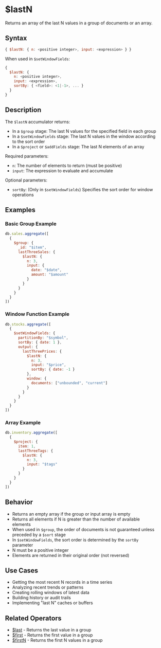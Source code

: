 # $lastN

Returns an array of the last N values in a group of documents or an array.

## Syntax

```javascript
{ $lastN: { n: <positive integer>, input: <expression> } }
```

When used in `$setWindowFields`:
```javascript
{
  $lastN: {
    n: <positive integer>,
    input: <expression>,
    sortBy: { <field>: <1|-1>, ... }
  }
}
```

## Description

The `$lastN` accumulator returns:
- In a `$group` stage: The last N values for the specified field in each group
- In a `$setWindowFields` stage: The last N values in the window according to the sort order
- In a `$project` or `$addFields` stage: The last N elements of an array

Required parameters:
- `n`: The number of elements to return (must be positive)
- `input`: The expression to evaluate and accumulate

Optional parameters:
- `sortBy`: (Only in `$setWindowFields`) Specifies the sort order for window operations

## Examples

### Basic Group Example

```javascript
db.sales.aggregate([
  {
    $group: {
      _id: "$item",
      lastThreeSales: {
        $lastN: {
          n: 3,
          input: {
            date: "$date",
            amount: "$amount"
          }
        }
      }
    }
  }
])
```

### Window Function Example

```javascript
db.stocks.aggregate([
  {
    $setWindowFields: {
      partitionBy: "$symbol",
      sortBy: { date: 1 },
      output: {
        lastThreePrices: {
          $lastN: {
            n: 3,
            input: "$price",
            sortBy: { date: -1 }
          },
          window: {
            documents: ["unbounded", "current"]
          }
        }
      }
    }
  }
])
```

### Array Example

```javascript
db.inventory.aggregate([
  {
    $project: {
      item: 1,
      lastThreeTags: {
        $lastN: {
          n: 3,
          input: "$tags"
        }
      }
    }
  }
])
```

## Behavior

- Returns an empty array if the group or input array is empty
- Returns all elements if N is greater than the number of available elements
- When used in `$group`, the order of documents is not guaranteed unless preceded by a `$sort` stage
- In `$setWindowFields`, the sort order is determined by the `sortBy` parameter
- N must be a positive integer
- Elements are returned in their original order (not reversed)

## Use Cases

- Getting the most recent N records in a time series
- Analyzing recent trends or patterns
- Creating rolling windows of latest data
- Building history or audit trails
- Implementing "last N" caches or buffers

## Related Operators

- [$last](last.md) - Returns the last value in a group
- [$first](first.md) - Returns the first value in a group
- [$firstN](firstN.md) - Returns the first N values in a group 